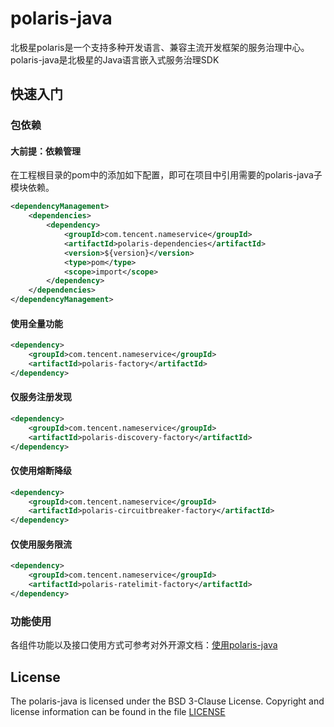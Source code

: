 polaris-java
========================================
北极星polaris是一个支持多种开发语言、兼容主流开发框架的服务治理中心。polaris-java是北极星的Java语言嵌入式服务治理SDK

## 快速入门

### 包依赖

#### 大前提：依赖管理
在工程根目录的pom中的<dependencyManagement></dependencyManagement>添加如下配置，即可在项目中引用需要的polaris-java子模块依赖。
```xml
<dependencyManagement>        
    <dependencies>
        <dependency>
            <groupId>com.tencent.nameservice</groupId>
            <artifactId>polaris-dependencies</artifactId>
            <version>${version}</version>
            <type>pom</type>
            <scope>import</scope>
        </dependency>
    </dependencies>
</dependencyManagement>
```
#### 使用全量功能
   ```xml
   <dependency>
       <groupId>com.tencent.nameservice</groupId>
       <artifactId>polaris-factory</artifactId>
   </dependency>
   ```
#### 仅服务注册发现
   ```xml
   <dependency>
       <groupId>com.tencent.nameservice</groupId>
       <artifactId>polaris-discovery-factory</artifactId>
   </dependency>
   ```
#### 仅使用熔断降级
   ```xml
   <dependency>
       <groupId>com.tencent.nameservice</groupId>
       <artifactId>polaris-circuitbreaker-factory</artifactId>
   </dependency>
   ```
#### 仅使用服务限流
   ```xml
   <dependency>
       <groupId>com.tencent.nameservice</groupId>
       <artifactId>polaris-ratelimit-factory</artifactId>
   </dependency>
   ```   

### 功能使用

各组件功能以及接口使用方式可参考对外开源文档：[使用polaris-java](https://github.com/PolarisMesh/website/blob/main/docs/zh/doc/%E5%BF%AB%E9%80%9F%E5%85%A5%E9%97%A8/%E4%BD%BF%E7%94%A8polaris-java.md)

## License

The polaris-java is licensed under the BSD 3-Clause License. Copyright and license information can be found in the file [LICENSE](LICENSE)


